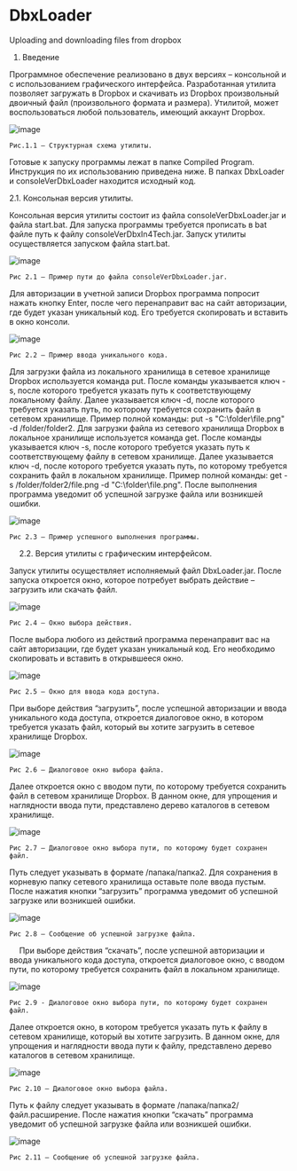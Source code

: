 # DbxLoader
Uploading and downloading files from dropbox

1.	Введение

Программное обеспечение реализовано в двух версиях – консольной и с использованием графического интерфейса.
Разработанная утилита позволяет загружать в Dropbox и скачивать из Dropbox произвольный двоичный файл (произвольного формата и размера). Утилитой, может воспользоваться любой пользователь, имеющий аккаунт Dropbox.

 ![image](https://user-images.githubusercontent.com/77270310/160058898-365be1cc-2c93-48c4-af6c-9b70c5c643df.png)
 
	Рис.1.1 – Структурная схема утилиты.

Готовые к запуску программы лежат в папке Сompiled Program. Инструкция по их использованию приведена ниже.
В папках DbxLoader и consoleVerDbxLoader находится исходный код.

2.1.	Консольная версия утилиты.

Консольная версия утилиты состоит из файла consoleVerDbxLoader.jar и файла start.bat. Для запуска программы требуется прописать в bat файле путь к файлу consoleVerDbxIn4Tech.jar. Запуск утилиты осуществляется запуском файла start.bat.

![image](https://user-images.githubusercontent.com/77270310/160058926-185be6b2-a932-4292-9eb4-49f391b88c29.png)

	Рис 2.1 – Пример пути до файла consoleVerDbxLoader.jar.

Для авторизации в учетной записи Dropbox программа попросит нажать кнопку Enter, после чего перенаправит вас на сайт авторизации, где будет указан уникальный код. Его требуется скопировать и вставить в окно консоли.
 
 ![image](https://user-images.githubusercontent.com/77270310/160058949-0343c8d8-04c3-4990-bcb4-0e41bc1450f7.png)
 
	Рис 2.2 – Пример ввода уникального кода.

Для загрузки файла из локального хранилища в сетевое хранилище Dropbox используется команда put. После команды указывается ключ -s, после которого требуется указать путь к соответствующему локальному файлу. Далее указывается ключ -d, после которого требуется указать путь, по которому требуется сохранить файл в сетевом хранилище. Пример полной команды: put -s "C:\folder\file.png" -d /folder/folder2.
Для загрузки файла из сетевого хранилища Dropbox в локальное хранилище используется команда get. После команды указывается ключ -s, после которого требуется указать путь к соответствующему файлу в сетевом хранилище. Далее указывается ключ -d, после которого требуется указать путь, по которому требуется сохранить файл в локальном хранилище. Пример полной команды: get -s /folder/folder2/file.png -d "C:\folder\file.png".
После выполнения программа уведомит об успешной загрузке файла или возникшей ошибки.

 ![image](https://user-images.githubusercontent.com/77270310/160058967-f49fe29c-f398-4d33-b181-8c6ec2cb85c3.png)

	Рис 2.3 – Пример успешного выполнения программы.
 
2.2.	Версия утилиты с графическим интерфейсом.

Запуск утилиты осуществляет исполняемый файл DbxLoader.jar. После запуска откроется окно, которое потребует выбрать действие – загрузить или скачать файл.
 
 ![image](https://user-images.githubusercontent.com/77270310/160058988-9b748bf2-d831-4538-919f-72a9a83a6a2d.png)

	Рис 2.4 – Окно выбора действия.

После выбора любого из действий программа перенаправит вас на сайт авторизации, где будет указан уникальный код. Его необходимо скопировать и вставить в открывшееся окно.
 
 ![image](https://user-images.githubusercontent.com/77270310/160058999-a74bb96d-3244-433b-9364-442d7083a49f.png)

	Рис 2.5 – Окно для ввода кода доступа.

При выборе действия “загрузить”, после успешной авторизации и ввода уникального кода доступа, откроется диалоговое окно, в котором требуется указать файл, который вы хотите загрузить в сетевое хранилище Dropbox.
 
 ![image](https://user-images.githubusercontent.com/77270310/160059008-b516659d-eeb0-4b02-8b7e-0401a96715e3.png)

	Рис 2.6 – Диалоговое окно выбора файла.

Далее откроется окно с вводом пути, по которому требуется сохранить файл в сетевом хранилище Dropbox. В данном окне, для упрощения и наглядности ввода пути, представлено дерево каталогов в сетевом хранилище.
 
 ![image](https://user-images.githubusercontent.com/77270310/160059094-a3aa04f4-62ff-4d82-bc8a-a8a191184521.png)

	Рис 2.7 – Диалоговое окно выбора пути, по которому будет сохранен файл.

Путь следует указывать в формате /папака/папка2. Для сохранения в корневую папку сетевого хранилища оставьте поле ввода пустым. После нажатия кнопки “загрузить” программа уведомит об успешной загрузке или возникшей ошибки.
 
 ![image](https://user-images.githubusercontent.com/77270310/160059107-b303f76b-b695-4e83-967d-eb0ed20d8dd2.png)

	Рис 2.8 – Сообщение об успешной загрузке файла.
 
При выборе действия “скачать”, после успешной авторизации и ввода уникального кода доступа, откроется диалоговое окно, с вводом пути, по которому требуется сохранить файл в локальном хранилище.
 
 ![image](https://user-images.githubusercontent.com/77270310/160059115-d799ab06-8310-4d21-81f1-8f142645390a.png)

	Рис 2.9 - Диалоговое окно выбора пути, по которому будет сохранен файл.

Далее откроется окно, в котором требуется указать путь к файлу в сетевом хранилище, который вы хотите загрузить. В данном окне, для упрощения и наглядности ввода пути к файлу, представлено дерево каталогов в сетевом хранилище.
 
 ![image](https://user-images.githubusercontent.com/77270310/160059123-80400db7-1179-4d78-8c69-28af069723c9.png)

	Рис 2.10 – Диалоговое окно выбора файла.

Путь к файлу следует указывать в формате /папака/папка2/файл.расширение. После нажатия кнопки “скачать” программа уведомит об успешной загрузке файла или возникшей ошибки.
 
 ![image](https://user-images.githubusercontent.com/77270310/160059136-1cb8934c-8938-4409-8ab6-9f24bca3a54f.png)

	Рис 2.11 – Сообщение об успешной загрузке файла.

